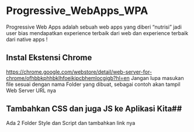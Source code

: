 # Progressive_WebApps_WPA #
Progressive Web Apps adalah sebuah web apps yang diberi “nutrisi” jadi user bias mendapatkan experience terbaik dari web dan experience terbaik dari native apps
!

## Instal Ekstensi Chrome ##
https://chrome.google.com/webstore/detail/web-server-for-chrome/ofhbbkphhbklhfoeikjpcbhemlocgigb?hl=en
Jangan lupa masukan file sesuai dengan nama Folder yang dibuat, sebagai contoh akan tampil Web Server URL nya 

## Tambahkan CSS dan juga JS ke Aplikasi Kita##
Ada 2 Folder Style dan Script dan tambahkan link nya
